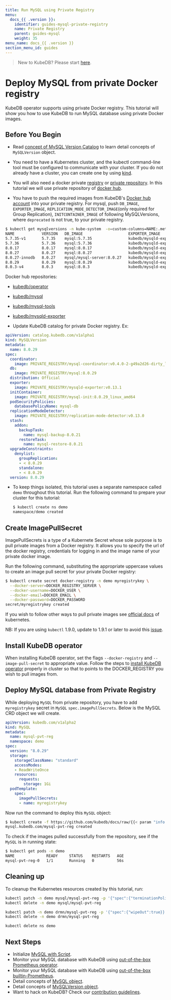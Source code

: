 ```yaml
---
title: Run MySQL using Private Registry
menu:
  docs_{{ .version }}:
    identifier: guides-mysql-private-registry
    name: Private Registry
    parent: guides-mysql
    weight: 35
menu_name: docs_{{ .version }}
section_menu_id: guides
---
```


> New to KubeDB? Please start [here](/docs/README.md).

# Deploy MySQL from private Docker registry

KubeDB operator supports using private Docker registry. This tutorial will show you how to use KubeDB to run MySQL database using private Docker images.

## Before You Begin

- Read [concept of MySQL Version Catalog](/docs/guides/mysql/concepts/catalog/index.md) to learn detail concepts of `MySQLVersion` object.

- You need to have a Kubernetes cluster, and the kubectl command-line tool must be configured to communicate with your cluster. If you do not already have a cluster, you can create one by using [kind](https://kind.sigs.k8s.io/docs/user/quick-start/).

- You will also need a docker private [registry](https://docs.docker.com/registry/) or [private repository](https://docs.docker.com/docker-hub/repos/#private-repositories).  In this tutorial we will use private repository of [docker hub](https://hub.docker.com/).

- You have to push the required images from KubeDB's [Docker hub account](https://hub.docker.com/r/kubedb/) into your private registry. For mysql, push `DB_IMAGE`, `EXPORTER_IMAGE`, `REPLICATION_MODE_DETECTOR_IMAGE`(only required for Group Replication), `INITCONTAINER_IMAGE` of following MySQLVersions, where `deprecated` is not true, to your private registry.

```bash
$ kubectl get mysqlversions -n kube-system  -o=custom-columns=NAME:.metadata.name,VERSION:.spec.version,DB_IMAGE:.spec.db.image,EXPORTER_IMAGE:.spec.exporter.image,REPLICATION_MODE_DETECTOR_IMAGE:.spec.replicationModeDetector.image,INITCONTAINER_IMAGE:.spec.initContainer.image,DEPRECATED:.spec.deprecated
NAME            VERSION   DB_IMAGE                    EXPORTER_IMAGE                   REPLICATION_MODE_DETECTOR_IMAGE            INITCONTAINER_IMAGE                    DEPRECATED
5.7.35-v1       5.7.35    mysql:5.7.35                kubedb/mysqld-exporter:v0.13.1   kubedb/replication-mode-detector:v0.13.0   kubedb/mysql-init:5.7-v2               <none>
5.7.36          5.7.36    mysql:5.7.36                kubedb/mysqld-exporter:v0.13.1   kubedb/replication-mode-detector:v0.13.0   kubedb/mysql-init:5.7-v2               <none>
8.0.17          8.0.17    mysql:8.0.17                kubedb/mysqld-exporter:v0.13.1   kubedb/replication-mode-detector:v0.13.0   kubedb/mysql-init:8.0.3-v1             <none>
8.0.27          8.0.27    mysql:8.0.27                kubedb/mysqld-exporter:v0.13.1   kubedb/replication-mode-detector:v0.13.0   kubedb/mysql-init:8.0.26-v1            <none>
8.0.27-innodb   8.0.27    mysql/mysql-server:8.0.27   kubedb/mysqld-exporter:v0.13.1   kubedb/replication-mode-detector:v0.13.0   kubedb/mysql-init:8.0.26-v1            <none>
8.0.29          8.0.29    mysql:8.0.29                kubedb/mysqld-exporter:v0.13.1   kubedb/replication-mode-detector:v0.13.0   kubedb/mysql-init:8.0.29_linux_amd64   <none>
8.0.3-v4        8.0.3     mysql:8.0.3                 kubedb/mysqld-exporter:v0.13.1   kubedb/replication-mode-detector:v0.13.0   kubedb/mysql-init:8.0.3-v1             <none>

```

  Docker hub repositories:
  - [kubedb/operator](https://hub.docker.com/r/kubedb/operator)
  - [kubedb/mysql](https://hub.docker.com/r/kubedb/mysql)
  - [kubedb/mysql-tools](https://hub.docker.com/r/kubedb/mysql-tools)
  - [kubedb/mysqld-exporter](https://hub.docker.com/r/kubedb/mysqld-exporter)

- Update KubeDB catalog for private Docker registry. Ex:

```yaml
apiVersion: catalog.kubedb.com/v1alpha1
kind: MySQLVersion
metadata:
  name: 8.0.29
spec:
  coordinator:
    image: PRIVATE_REGISTRY/mysql-coordinator:v0.4.0-2-g49a2d26-dirty_linux_amd64
  db:
    image: PRIVATE_REGISTRY/mysql:8.0.29
  distribution: Official
  exporter:
    image: PRIVATE_REGISTRY/mysqld-exporter:v0.13.1
  initContainer:
    image: PRIVATE_REGISTRY/mysql-init:8.0.29_linux_amd64
  podSecurityPolicies:
    databasePolicyName: mysql-db
  replicationModeDetector:
    image: PRIVATE_REGISTRY/replication-mode-detector:v0.13.0
  stash:
    addon:
      backupTask:
        name: mysql-backup-8.0.21
      restoreTask:
        name: mysql-restore-8.0.21
  upgradeConstraints:
    denylist:
      groupReplication:
      - < 8.0.29
      standalone:
      - < 8.0.29
  version: 8.0.29
```

- To keep things isolated, this tutorial uses a separate namespace called `demo` throughout this tutorial. Run the following command to prepare your cluster for this tutorial:

  ```bash
  $ kubectl create ns demo
  namespace/demo created
   ```

## Create ImagePullSecret

ImagePullSecrets is a type of a Kubernete Secret whose sole purpose is to pull private images from a Docker registry. It allows you to specify the url of the docker registry, credentials for logging in and the image name of your private docker image.

Run the following command, substituting the appropriate uppercase values to create an image pull secret for your private Docker registry:

```bash
$ kubectl create secret docker-registry -n demo myregistrykey \
  --docker-server=DOCKER_REGISTRY_SERVER \
  --docker-username=DOCKER_USER \
  --docker-email=DOCKER_EMAIL \
  --docker-password=DOCKER_PASSWORD
secret/myregistrykey created
```

If you wish to follow other ways to pull private images see [official docs](https://kubernetes.io/docs/concepts/containers/images/) of kubernetes.

NB: If you are using `kubectl` 1.9.0, update to 1.9.1 or later to avoid this [issue](https://github.com/kubernetes/kubernetes/issues/57427).

## Install KubeDB operator

When installing KubeDB operator, set the flags `--docker-registry` and `--image-pull-secret` to appropriate value. Follow the steps to [install KubeDB operator](/docs/setup/README.md) properly in cluster so that to points to the DOCKER_REGISTRY you wish to pull images from.

## Deploy MySQL database from Private Registry

While deploying `MySQL` from private repository, you have to add `myregistrykey` secret in `MySQL` `spec.imagePullSecrets`.
Below is the MySQL CRD object we will create.

```yaml
apiVersion: kubedb.com/v1alpha2
kind: MySQL
metadata:
  name: mysql-pvt-reg
  namespace: demo
spec:
  version: "8.0.29"
  storage:
    storageClassName: "standard"
    accessModes:
    - ReadWriteOnce
    resources:
      requests:
        storage: 1Gi
  podTemplate:
    spec:
      imagePullSecrets:
      - name: myregistrykey
```

Now run the command to deploy this `MySQL` object:

```bash
$ kubectl create -f https://github.com/kubedb/docs/raw/{{< param "info.version" >}}/docs/guides/mysql/private-registry/yamls/standalone.yaml
mysql.kubedb.com/mysql-pvt-reg created
```

To check if the images pulled successfully from the repository, see if the `MySQL` is in running state:

```bash
$ kubectl get pods -n demo
NAME              READY     STATUS    RESTARTS   AGE
mysql-pvt-reg-0   1/1       Running   0          56s
```

## Cleaning up

To cleanup the Kubernetes resources created by this tutorial, run:

```bash
kubectl patch -n demo mysql/mysql-pvt-reg -p '{"spec":{"terminationPolicy":"WipeOut"}}' --type="merge"
kubectl delete -n demo mysql/mysql-pvt-reg

kubectl patch -n demo drmn/mysql-pvt-reg -p '{"spec":{"wipeOut":true}}' --type="merge"
kubectl delete -n demo drmn/mysql-pvt-reg

kubectl delete ns demo
```

## Next Steps

- Initialize [MySQL with Script](/docs/guides/mysql/initialization/index.md).
- Monitor your MySQL database with KubeDB using [out-of-the-box Prometheus operator](/docs/guides/mysql/monitoring/prometheus-operator/index.md).
- Monitor your MySQL database with KubeDB using [out-of-the-box builtin-Prometheus](/docs/guides/mysql/monitoring/builtin-prometheus/index.md).
- Detail concepts of [MySQL object](/docs/guides/mysql/concepts/database/index.md).
- Detail concepts of [MySQLVersion object](/docs/guides/mysql/concepts/catalog/index.md).
- Want to hack on KubeDB? Check our [contribution guidelines](/docs/CONTRIBUTING.md).
